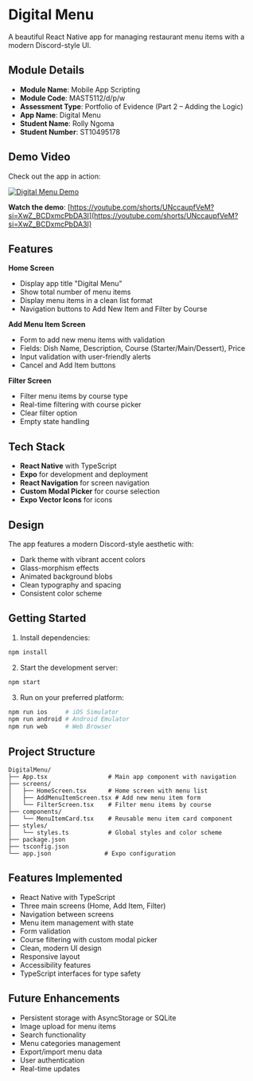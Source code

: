 # Digital Menu

A beautiful React Native app for managing restaurant menu items with a modern Discord-style UI.

## Module Details

- **Module Name**: Mobile App Scripting
- **Module Code**: MAST5112/d/p/w
- **Assessment Type**: Portfolio of Evidence (Part 2 – Adding the Logic)
- **App Name**: Digital Menu
- **Student Name**: Rolly Ngoma
- **Student Number**: ST10495178

## Demo Video

Check out the app in action:

[![Digital Menu Demo](https://img.youtube.com/vi/UNccaupfVeM/maxresdefault.jpg)](https://youtube.com/shorts/UNccaupfVeM?si=XwZ_BCDxmcPbDA3I)

**Watch the demo**: [https://youtube.com/shorts/UNccaupfVeM?si=XwZ_BCDxmcPbDA3I](https://youtube.com/shorts/UNccaupfVeM?si=XwZ_BCDxmcPbDA3I)

## Features

**Home Screen**
- Display app title "Digital Menu"
- Show total number of menu items
- Display menu items in a clean list format
- Navigation buttons to Add New Item and Filter by Course

**Add Menu Item Screen**
- Form to add new menu items with validation
- Fields: Dish Name, Description, Course (Starter/Main/Dessert), Price
- Input validation with user-friendly alerts
- Cancel and Add Item buttons

**Filter Screen**
- Filter menu items by course type
- Real-time filtering with course picker
- Clear filter option
- Empty state handling

## Tech Stack

- **React Native** with TypeScript
- **Expo** for development and deployment
- **React Navigation** for screen navigation
- **Custom Modal Picker** for course selection
- **Expo Vector Icons** for icons

## Design

The app features a modern Discord-style aesthetic with:
- Dark theme with vibrant accent colors
- Glass-morphism effects
- Animated background blobs
- Clean typography and spacing
- Consistent color scheme

## Getting Started

1. Install dependencies:
```bash
npm install
```

2. Start the development server:
```bash
npm start
```

3. Run on your preferred platform:
```bash
npm run ios     # iOS Simulator
npm run android # Android Emulator
npm run web     # Web Browser
```

## Project Structure

```
DigitalMenu/
├── App.tsx                 # Main app component with navigation
├── screens/
│   ├── HomeScreen.tsx      # Home screen with menu list
│   ├── AddMenuItemScreen.tsx # Add new menu item form
│   └── FilterScreen.tsx    # Filter menu items by course
├── components/
│   └── MenuItemCard.tsx    # Reusable menu item card component
├── styles/
│   └── styles.ts           # Global styles and color scheme
├── package.json
├── tsconfig.json
└── app.json               # Expo configuration
```

## Features Implemented

- React Native with TypeScript
- Three main screens (Home, Add Item, Filter)
- Navigation between screens
- Menu item management with state
- Form validation
- Course filtering with custom modal picker
- Clean, modern UI design
- Responsive layout
- Accessibility features
- TypeScript interfaces for type safety

## Future Enhancements

- Persistent storage with AsyncStorage or SQLite
- Image upload for menu items
- Search functionality
- Menu categories management
- Export/import menu data
- User authentication
- Real-time updates
